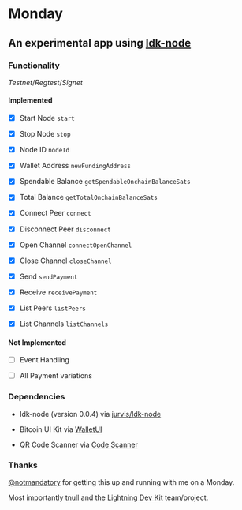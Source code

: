 # Monday

## An experimental app using [ldk-node](https://github.com/lightningdevkit/ldk-node)

### Functionality
*Testnet*/*Regtest*/*Signet*

#### Implemented

- [x] Start Node `start`

- [x] Stop Node `stop`

- [x] Node ID `nodeId`

- [x] Wallet Address `newFundingAddress`

- [x] Spendable Balance `getSpendableOnchainBalanceSats`

- [x] Total Balance `getTotalOnchainBalanceSats`

- [x] Connect Peer `connect`

- [x] Disconnect Peer `disconnect`

- [x] Open Channel `connectOpenChannel`

- [x] Close Channel `closeChannel`

- [x] Send `sendPayment`

- [x] Receive `receivePayment`

- [x] List Peers `listPeers`

- [x] List Channels `listChannels`

#### Not Implemented

- [ ] Event Handling 

- [ ] All Payment variations

### Dependencies

- ldk-node (version 0.0.4) via [jurvis/ldk-node](https://github.com/jurvis/ldk-node)

- Bitcoin UI Kit via [WalletUI](https://github.com/reez/WalletUI)

- QR Code Scanner via [Code Scanner](https://github.com/twostraws/CodeScanner)

### Thanks

[@notmandatory](https://github.com/notmandatory) for getting this up and running with me on a Monday.

Most importantly [tnull](https://github.com/tnull) and the [Lightning Dev Kit](https://github.com/lightningdevkit) team/project.

